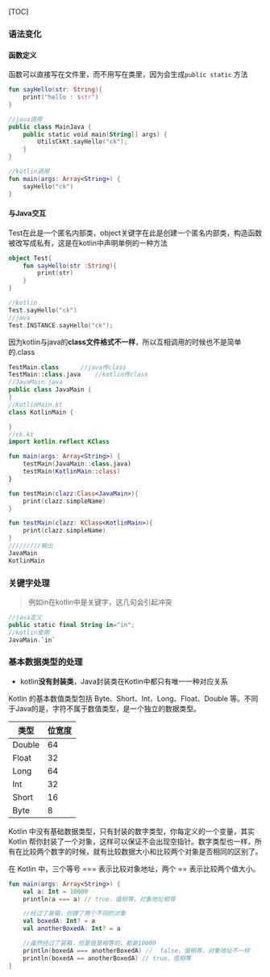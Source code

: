 [TOC]

### 语法变化

#### 函数定义

函数可以直接写在文件里，而不用写在类里，因为会生成`public static` 方法

```kotlin
fun sayHello(str: String){
    print("hello : $str")
}

//java调用
public class MainJava {
    public static void main(String[] args) {
        UtilsCkKt.sayHello("ck");
    }
}

//kotlin调用
fun main(args: Array<String>) {
    sayHello("ck")
}
```

#### 与Java交互

Test在此是一个匿名内部类，object关键字在此是创建一个匿名内部类，构造函数被改写成私有，这是在kotlin中声明单例的一种方法

```kotlin
object Test{
    fun sayHello(str :String){
        print(str)
    }
}

//kotlin
Test.sayHello("ck")
//java
Test.INSTANCE.sayHello("ck");
```

因为kotlin与java的**class文件格式不一样**，所以互相调用的时候也不是简单的.class

```kotlin
TestMain.class		//java传class
TestMain::class.java	//kotlin传class
//JavaMain.java
public class JavaMain {
}
//KotlinMain.kt
class KotlinMain {

}
//ck.kt
import kotlin.reflect.KClass

fun main(args: Array<String>) {
    testMain(JavaMain::class.java)
    testMain(KotlinMain::class)
}

fun testMain(clazz:Class<JavaMain>){
    print(clazz.simpleName)
}

fun testMain(clazz: KClass<KotlinMain>){
    print(clazz.simpleName)
}
/////////输出
JavaMain
KotlinMain
```





### 关键字处理

> 例如in在kotlin中是关键字，这几句会引起冲突

```kotlin
//java定义
public static final String in="in";
//kotlin使用
JavaMain.`in`
```



### 基本数据类型的处理

- kotlin**没有封装类**，Java封装类在Kotlin中都只有唯一一种对应关系

Kotlin 的基本数值类型包括 Byte、Short、Int、Long、Float、Double 等。不同于Java的是，字符不属于数值类型，是一个独立的数据类型。 

| 类型   | 位宽度 |
| ------ | ------ |
| Double | 64     |
| Float  | 32     |
| Long   | 64     |
| Int    | 32     |
| Short  | 16     |
| Byte   | 8      |

Kotlin 中没有基础数据类型，只有封装的数字类型，你每定义的一个变量，其实 Kotlin 帮你封装了一个对象，这样可以保证不会出现空指针。数字类型也一样，所有在比较两个数字的时候，就有比较数据大小和比较两个对象是否相同的区别了。

在 Kotlin 中，三个等号 === 表示比较对象地址，两个 == 表示比较两个值大小。

```kotlin
fun main(args: Array<String>) {
    val a: Int = 10000
    println(a === a) // true，值相等，对象地址相等

    //经过了装箱，创建了两个不同的对象
    val boxedA: Int? = a
    val anotherBoxedA: Int? = a

    //虽然经过了装箱，但是值是相等的，都是10000
    println(boxedA === anotherBoxedA) //  false，值相等，对象地址不一样
    println(boxedA == anotherBoxedA) // true，值相等
}
```

